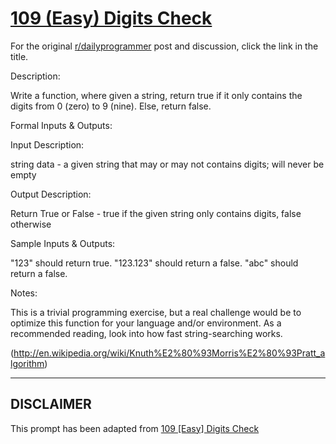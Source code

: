 # [109 (Easy) Digits Check](https://www.reddit.com/r/dailyprogrammer/comments/12csk7/10302012_challenge_109_easy_digits_check/)

For the original [r/dailyprogrammer](https://www.reddit.com/r/dailyprogrammer/) post and discussion, click the link in the title.

Description:

Write a function, where given a string, return true if it only contains the digits from 0 (zero) to 9 (nine). Else, return false.

Formal Inputs & Outputs:

Input Description:

string data - a given string that may or may not contains digits; will never be empty

Output Description:

Return True or False - true if the given string only contains digits, false otherwise

Sample Inputs & Outputs:

"123" should return  true. "123.123" should return a false. "abc" should return a false.

Notes:

This is a trivial programming exercise, but a real challenge would be to optimize this function for your language and/or environment. As a recommended reading, look into how fast string-searching works.

(http://en.wikipedia.org/wiki/Knuth%E2%80%93Morris%E2%80%93Pratt_algorithm)

----
## **DISCLAIMER**
This prompt has been adapted from [109 [Easy] Digits Check](https://www.reddit.com/r/dailyprogrammer/comments/12csk7/10302012_challenge_109_easy_digits_check/
)

